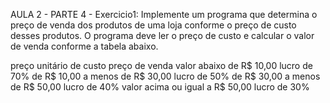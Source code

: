 AULA 2 - PARTE 4 - Exercicio1: Implemente um programa que determina o preço de
venda dos produtos de uma loja conforme o preço de custo desses
produtos. O programa deve ler o preço de custo e calcular o valor
de venda conforme a tabela abaixo.

preço unitário de custo preço de venda
valor abaixo de R$ 10,00 lucro de 70%
de R$ 10,00 a menos de R$ 30,00 lucro de 50%
de R$ 30,00 a menos de R$ 50,00 lucro de 40%
valor acima ou igual a R$ 50,00 lucro de 30%
